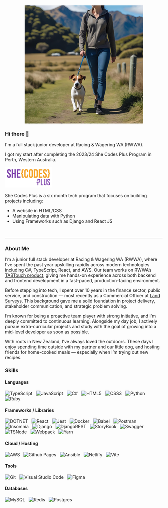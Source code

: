 <img src="images/github-image.png" style="display:block; margin: 0 auto" alt="profile banner depicting cartoon animation of woman walking dog">

### Hi there 👋

I'm a full stack junior developer at Racing & Wagering WA (RWWA).

I got my start after completing the 2023/24 She Codes Plus Program in Perth, Western Australia.

<img src="images/she-codes-logo.png" width="150px" alt="She Codes Australia logo">

She Codes Plus is a six month tech program that focuses on building projects including:

- A website in HTML/CSS
- Manipulating data with Python
- Using Frameworks such as Django and React JS

</br>

---

### About Me

I’m a junior full stack developer at Racing & Wagering WA (RWWA), where I’ve spent the past year upskilling rapidly across modern technologies including C#, TypeScript, React, and AWS. Our team works on RWWA’s <a href="https://www.tabtouch.mobi/#" target="_blank">TABTouch product</a>, giving me hands-on experience across both backend and frontend development in a fast-paced, production-facing environment.

Before stepping into tech, I spent over 10 years in the finance sector, public service, and construction — most recently as a Commercial Officer at <a href="https://www.landsurveys.net.au/" target="_blank">Land Surveys</a>. This background gave me a solid foundation in project delivery, stakeholder communication, and strategic problem solving.

I’m known for being a proactive team player with strong initiative, and I'm deeply committed to continuous learning. Alongside my day job, I actively pursue extra-curricular projects and study with the goal of growing into a mid-level developer as soon as possible.

With roots in New Zealand, I’ve always loved the outdoors. These days I enjoy spending time outside with my partner and our little dog, and hosting friends for home-cooked meals — especially when I’m trying out new recipes.

<!-- <a href="">Download my resume</a> -->

### Skills

#### Languages

![TypeScript](https://img.shields.io/badge/TypeScript-007ACC?style=for-the-badge&logo=typescript&logoColor=white) &nbsp; ![JavaScript](https://img.shields.io/badge/JavaScript-323330?style=for-the-badge&logo=javascript&logoColor=F7DF1E) &nbsp; ![C#](https://img.shields.io/badge/C%23-239120?style=for-the-badge&logo=csharp&logoColor=white) &nbsp; ![HTML5](https://img.shields.io/badge/html5-%23E34F26.svg?style=for-the-badge&logo=html5&logoColor=white) &nbsp; ![CSS3](https://img.shields.io/badge/css3-%231572B6.svg?style=for-the-badge&logo=css3&logoColor=white) &nbsp; ![Python](https://img.shields.io/badge/python-3670A0?style=for-the-badge&logo=python&logoColor=ffdd54) &nbsp; ![Ruby](https://img.shields.io/badge/Ruby-CC342D?style=for-the-badge&logo=ruby&logoColor=white)

#### Frameworks / Libraries

![DOTNET](https://img.shields.io/badge/.NET-512BD4?style=for-the-badge&logo=dotnet&logoColor=white) &nbsp; ![React](https://img.shields.io/badge/React-20232A?style=for-the-badge&logo=react&logoColor=61DAFB) &nbsp; ![Jest](https://img.shields.io/badge/Jest-C21325?style=for-the-badge&logo=jest&logoColor=white) &nbsp; ![Docker](https://img.shields.io/badge/Docker-2CA5E0?style=for-the-badge&logo=docker&logoColor=white) &nbsp; ![Babel](https://img.shields.io/badge/Babel-F9DC3E?style=for-the-badge&logo=babel&logoColor=white) &nbsp; ![Postman](https://img.shields.io/badge/Postman-FF6C37?style=for-the-badge&logo=Postman&logoColor=white) &nbsp; ![Insomnia](https://img.shields.io/badge/Insomnia-black?style=for-the-badge&logo=insomnia&logoColor=5849BE) &nbsp; ![Django](https://img.shields.io/badge/django-%23092E20.svg?style=for-the-badge&logo=django&logoColor=white) &nbsp;
![DjangoREST](https://img.shields.io/badge/DJANGO-REST-ff1709?style=for-the-badge&logo=django&logoColor=white&color=ff1709&labelColor=gray) &nbsp; ![StoryBook](https://img.shields.io/badge/storybook-FF4785?style=for-the-badge&logo=storybook&logoColor=white) &nbsp; ![Swagger](https://img.shields.io/badge/Swagger-85EA2D?style=for-the-badge&logo=Swagger&logoColor=white) &nbsp; ![TSNode](https://img.shields.io/badge/ts--node-3178C6?style=for-the-badge&logo=ts-node&logoColor=white) &nbsp; ![Webpack](https://img.shields.io/badge/Webpack-8DD6F9?style=for-the-badge&logo=Webpack&logoColor=white) &nbsp; ![Yarn](https://img.shields.io/badge/Yarn-2C8EBB?style=for-the-badge&logo=yarn&logoColor=white) &nbsp;

#### Cloud / Hosting

![AWS](https://img.shields.io/badge/Amazon_Web_Services-FF9900?style=for-the-badge&logo=amazonwebservices&logoColor=white) &nbsp; ![Github Pages](https://img.shields.io/badge/github%20pages-121013?style=for-the-badge&logo=github&logoColor=white) &nbsp; ![Ansible](https://img.shields.io/badge/Ansible-000000?style=for-the-badge&logo=ansible&logoColor=white) &nbsp; ![Netlify](https://img.shields.io/badge/Netlify-00C7B7?style=for-the-badge&logo=netlify&logoColor=white) &nbsp; ![Vite](https://img.shields.io/badge/Vite-B73BFE?style=for-the-badge&logo=vite&logoColor=FFD62E) &nbsp;

#### Tools

![Git](https://img.shields.io/badge/GIT-E44C30?style=for-the-badge&logo=git&logoColor=white) &nbsp; ![Visual Studio Code](https://img.shields.io/badge/Visual%20Studio%20Code-0078d7.svg?style=for-the-badge&logo=visual-studio-code&logoColor=white) &nbsp; ![Figma](https://img.shields.io/badge/Figma-F24E1E?style=for-the-badge&logo=figma&logoColor=white) &nbsp;

#### Databases

![MySQL](https://img.shields.io/badge/mysql-%2300f.svg?style=for-the-badge&logo=mysql&logoColor=white) &nbsp; ![Redis](https://img.shields.io/badge/redis-CC0000.svg?&style=for-the-badge&logo=redis&logoColor=white) &nbsp; ![Postgres](https://img.shields.io/badge/PostgreSQL-316192?style=for-the-badge&logo=postgresql&logoColor=white) &nbsp;
